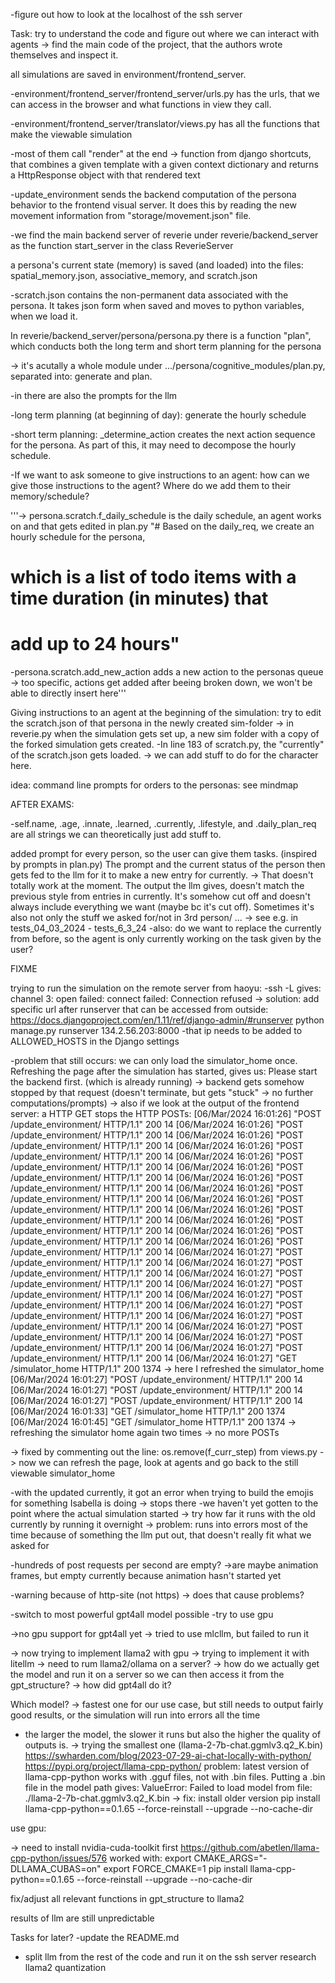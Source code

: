 -figure out how to look at the localhost of the ssh server


Task: try to understand the code and figure out where we can interact with agents
-> find the main code of the project, that the authors wrote themselves and inspect it.


all simulations are saved in environment/frontend_server.

-environment/frontend_server/frontend_server/urls.py has the urls,
that we can access in the browser and what functions in view they call.

-environment/frontend_server/translator/views.py
has all the functions that make the viewable simulation

-most of them call "render" at the end
-> function from django shortcuts, that combines a given template with a given context dictionary and returns a HttpResponse object with that rendered text

-update_environment sends the backend computation of the persona behavior to the frontend visual server. It does this by  reading the new movement information from "storage/movement.json" file.

-we find the main backend server of reverie under reverie/backend_server as the function start_server in the class ReverieServer




a persona's current state (memory) is saved (and loaded) into the files: spatial_memory.json, associative_memory, and scratch.json

-scratch.json contains the non-permanent data associated with the persona. It takes json form when saved and moves to python variables, when we load it.




In reverie/backend_server/persona/persona.py there is a function "plan", which conducts both the long term and short term planning for the persona

-> it's acutally a whole module under .../persona/cognitive_modules/plan.py,
separated into: generate and plan.

-in there are also the prompts for the llm

-long term planning (at beginning of day): generate the hourly schedule

-short term planning: _determine_action creates the next action sequence for the persona. As part of this, it may need to decompose the hourly schedule.


-If we want to ask someone to give instructions to an agent: how can we give those instructions to the agent? Where do we add them to their memory/schedule?


'''-> persona.scratch.f_daily_schedule is the daily schedule, an agent works on and that gets edited in plan.py
"# Based on the daily_req, we create an hourly schedule for the persona, 
# which is a list of todo items with a time duration (in minutes) that 
# add up to 24 hours"
-persona.scratch.add_new_action adds a new action to the personas queue
-> too specific, actions get added after beeing broken down, we won't be able to directly insert here'''


Giving instructions to an agent at the beginning of the simulation: try to edit the scratch.json of that persona in the newly created sim-folder
-> in reverie.py when the simulation gets set up, a new sim folder with a copy of the forked simulation gets created.
-In line 183 of scratch.py, the "currently" of the scratch.json gets loaded.
-> we can add stuff to do for the character here.


idea: command line prompts for orders to the personas:
see mindmap



AFTER EXAMS:


-self.name, .age, .innate, .learned, .currently, .lifestyle, and  .daily_plan_req are all strings we can theoretically just add stuff to.

added prompt for every person, so the user can give them tasks.
(inspired by prompts in plan.py)
The prompt and the current status of the person then gets fed to the llm for it to make a new entry for currently.
-> That doesn't totally work at the moment. The output the llm gives, doesn't match the previous style from entries in currently. It's somehow cut off and doesn't always include everything we want (maybe bc it's cut off). Sometimes it's also not only the stuff we asked for/not in 3rd person/ ...
-> see e.g. in tests_04_03_2024 - tests_6_3_24
-also: do we want to replace the currently from before, so the agent is only currently working on the task given by the user?

FIXME

trying to run the simulation on the remote server from haoyu:
-ssh -L gives: channel 3: open failed: connect failed: Connection refused
-> solution: add specific url after runserver that can be accessed from outside:
https://docs.djangoproject.com/en/1.11/ref/django-admin/#runserver
python manage.py runserver 134.2.56.203:8000
-that ip needs to be added to ALLOWED_HOSTS in the Django settings

-problem that still occurs: we can only load the simulator_home once. Refreshing the page after the simulation has started, gives us:
Please start the backend first. 
(which is already running)
-> backend gets somehow stopped by that request (doesn't terminate, but gets "stuck" -> no further computations/prompts)
-> also if we look at the output of the frontend server: a HTTP GET stops the HTTP POSTs:
[06/Mar/2024 16:01:26] "POST /update_environment/ HTTP/1.1" 200 14
[06/Mar/2024 16:01:26] "POST /update_environment/ HTTP/1.1" 200 14
[06/Mar/2024 16:01:26] "POST /update_environment/ HTTP/1.1" 200 14
[06/Mar/2024 16:01:26] "POST /update_environment/ HTTP/1.1" 200 14
[06/Mar/2024 16:01:26] "POST /update_environment/ HTTP/1.1" 200 14
[06/Mar/2024 16:01:26] "POST /update_environment/ HTTP/1.1" 200 14
[06/Mar/2024 16:01:26] "POST /update_environment/ HTTP/1.1" 200 14
[06/Mar/2024 16:01:26] "POST /update_environment/ HTTP/1.1" 200 14
[06/Mar/2024 16:01:26] "POST /update_environment/ HTTP/1.1" 200 14
[06/Mar/2024 16:01:26] "POST /update_environment/ HTTP/1.1" 200 14
[06/Mar/2024 16:01:26] "POST /update_environment/ HTTP/1.1" 200 14
[06/Mar/2024 16:01:26] "POST /update_environment/ HTTP/1.1" 200 14
[06/Mar/2024 16:01:26] "POST /update_environment/ HTTP/1.1" 200 14
[06/Mar/2024 16:01:27] "POST /update_environment/ HTTP/1.1" 200 14
[06/Mar/2024 16:01:27] "POST /update_environment/ HTTP/1.1" 200 14
[06/Mar/2024 16:01:27] "POST /update_environment/ HTTP/1.1" 200 14
[06/Mar/2024 16:01:27] "POST /update_environment/ HTTP/1.1" 200 14
[06/Mar/2024 16:01:27] "POST /update_environment/ HTTP/1.1" 200 14
[06/Mar/2024 16:01:27] "POST /update_environment/ HTTP/1.1" 200 14
[06/Mar/2024 16:01:27] "POST /update_environment/ HTTP/1.1" 200 14
[06/Mar/2024 16:01:27] "POST /update_environment/ HTTP/1.1" 200 14
[06/Mar/2024 16:01:27] "POST /update_environment/ HTTP/1.1" 200 14
[06/Mar/2024 16:01:27] "POST /update_environment/ HTTP/1.1" 200 14
[06/Mar/2024 16:01:27] "GET /simulator_home HTTP/1.1" 200 1374
-> here I refreshed the simulator_home
[06/Mar/2024 16:01:27] "POST /update_environment/ HTTP/1.1" 200 14
[06/Mar/2024 16:01:27] "POST /update_environment/ HTTP/1.1" 200 14
[06/Mar/2024 16:01:27] "POST /update_environment/ HTTP/1.1" 200 14
[06/Mar/2024 16:01:33] "GET /simulator_home HTTP/1.1" 200 1374
[06/Mar/2024 16:01:45] "GET /simulator_home HTTP/1.1" 200 1374
-> refreshing the simulator home again two times
-> no more POSTs

-> fixed by commenting out the line:
os.remove(f_curr_step) from views.py
-> now we can refresh the page, look at agents and go back to the
still viewable simulator_home


-with the updated currently, it got an error when trying to build the emojis for something Isabella is doing
-> stops there
-we haven't yet gotten to the point where the actual simulation started
-> try how far it runs with the old currently by running it overnight
-> problem: runs into errors most of the time because of something the llm put out,
that doesn't really fit what we asked for

-hundreds of post requests per second are empty?
->are maybe animation frames, but empty currently because animation hasn't started yet


-warning because of http-site (not https) -> does that cause problems?


-switch to most powerful gpt4all model possible
-try to use gpu

->no gpu support for gpt4all yet
-> tried to use mlcllm, but failed to run it

-> now trying to implement llama2 with gpu
-> trying to implement it with litellm
-> need to rum llama2/ollama on a server?
-> how do we actually get the model and run it on a server
so we can then access it from the gpt_structure?
-> how did gpt4all do it?

Which model?
-> fastest one for our use case, but still needs to output
fairly good results, or the simulation will run into errors all the time
- the larger the model, the slower it runs but also the higher the quality of
outputs is.
-> trying the smallest one (llama-2-7b-chat.ggmlv3.q2_K.bin)
https://swharden.com/blog/2023-07-29-ai-chat-locally-with-python/
https://pypi.org/project/llama-cpp-python/
problem: latest version of llama-cpp-python works with .gguf files,
not with .bin files. Putting a .bin file in the model path gives:
ValueError: Failed to load model from file: ./llama-2-7b-chat.ggmlv3.q2_K.bin
-> fix: install older version
pip install llama-cpp-python==0.1.65 --force-reinstall --upgrade --no-cache-dir



use gpu:

-> need to install nvidia-cuda-toolkit first
https://github.com/abetlen/llama-cpp-python/issues/576
worked with:
export CMAKE_ARGS="-DLLAMA_CUBAS=on"
export FORCE_CMAKE=1
pip install llama-cpp-python==0.1.65 --force-reinstall --upgrade --no-cache-dir

fix/adjust all relevant functions in gpt_structure to llama2

results of llm are still unpredictable

Tasks for later?
-update the README.md
- split llm from the rest of the code and run it on the ssh server
research llama2 quantization


